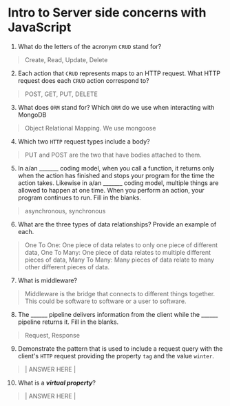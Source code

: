 # Intro to Server side concerns with JavaScript
01. What do the letters of the acronym `CRUD` stand for?

  > Create, Read, Update, Delete

02. Each action that `CRUD` represents maps to an HTTP request. What HTTP request does each `CRUD` action correspond to?

  > POST, GET, PUT, DELETE

03. What does `ORM` stand for? Which `ORM` do we use when interacting with MongoDB

  > Object Relational Mapping. We use mongoose

04. Which two `HTTP` request types include a body?

  > PUT and POST are the two that have bodies attached to them.

05. In a/an _______ coding model, when you call a function, it returns only when the action has finished and stops your program for the time the action takes. Likewise in a/an _______ coding model, multiple things are allowed to happen at one time. When you perform an action, your program continues to run.  Fill in the blanks.

  > asynchronous, synchronous

06. What are the three types of data relationships? Provide an example of each.

  > One To One: One piece of data relates to only one piece of different data, One To Many: One piece of data relates to multiple different pieces of data, Many To Many: Many pieces of data relate to many other different pieces of data. 

07. What is middleware?

  > Middleware is the bridge that connects to different things together. This could be software to software or a user to software.

08. The ______ pipeline delivers information from the client while the ______ pipeline returns it. Fill in the blanks. 

  > Request, Response

09. Demonstrate the pattern that is used to include a request query with the client's `HTTP` request providing the property `tag` and the value `winter`.

  > | ANSWER HERE |

10. What is a ***virtual property***?

  > | ANSWER HERE |
